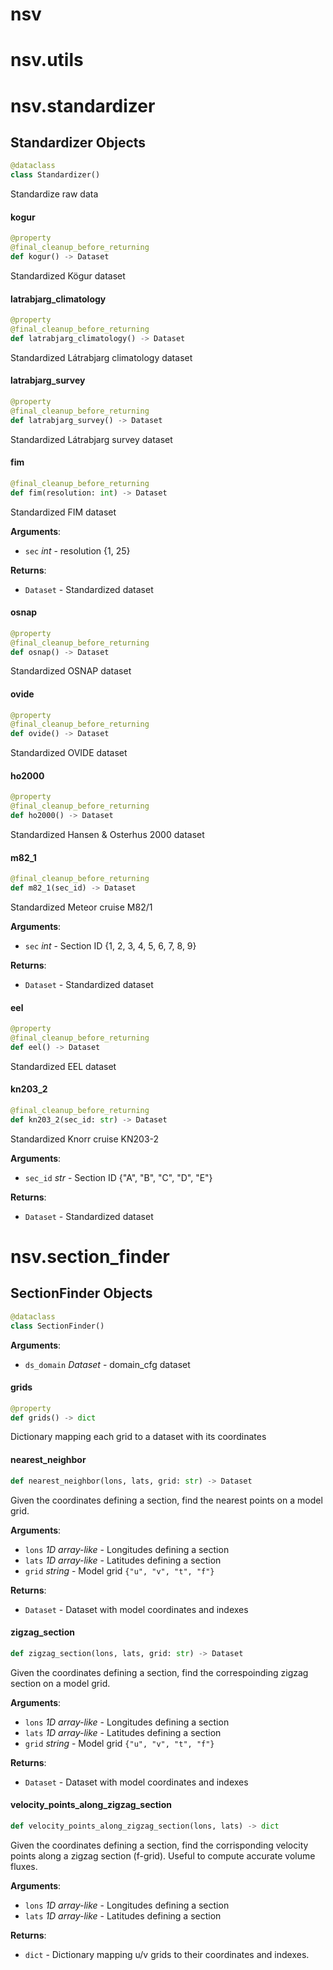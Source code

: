 <a id="nsv"></a>

# nsv

<a id="nsv.utils"></a>

# nsv.utils

<a id="nsv.standardizer"></a>

# nsv.standardizer

<a id="nsv.standardizer.Standardizer"></a>

## Standardizer Objects

```python
@dataclass
class Standardizer()
```

Standardize raw data

<a id="nsv.standardizer.Standardizer.kogur"></a>

#### kogur

```python
@property
@final_cleanup_before_returning
def kogur() -> Dataset
```

Standardized Kögur dataset

<a id="nsv.standardizer.Standardizer.latrabjarg_climatology"></a>

#### latrabjarg\_climatology

```python
@property
@final_cleanup_before_returning
def latrabjarg_climatology() -> Dataset
```

Standardized Látrabjarg climatology dataset

<a id="nsv.standardizer.Standardizer.latrabjarg_survey"></a>

#### latrabjarg\_survey

```python
@property
@final_cleanup_before_returning
def latrabjarg_survey() -> Dataset
```

Standardized Látrabjarg survey dataset

<a id="nsv.standardizer.Standardizer.fim"></a>

#### fim

```python
@final_cleanup_before_returning
def fim(resolution: int) -> Dataset
```

Standardized FIM dataset

**Arguments**:

- `sec` _int_ - resolution {1, 25}
  

**Returns**:

- `Dataset` - Standardized dataset

<a id="nsv.standardizer.Standardizer.osnap"></a>

#### osnap

```python
@property
@final_cleanup_before_returning
def osnap() -> Dataset
```

Standardized OSNAP dataset

<a id="nsv.standardizer.Standardizer.ovide"></a>

#### ovide

```python
@property
@final_cleanup_before_returning
def ovide() -> Dataset
```

Standardized OVIDE dataset

<a id="nsv.standardizer.Standardizer.ho2000"></a>

#### ho2000

```python
@property
@final_cleanup_before_returning
def ho2000() -> Dataset
```

Standardized Hansen & Osterhus 2000 dataset

<a id="nsv.standardizer.Standardizer.m82_1"></a>

#### m82\_1

```python
@final_cleanup_before_returning
def m82_1(sec_id) -> Dataset
```

Standardized Meteor cruise M82/1

**Arguments**:

- `sec` _int_ - Section ID {1, 2, 3, 4, 5, 6, 7, 8, 9}
  

**Returns**:

- `Dataset` - Standardized dataset

<a id="nsv.standardizer.Standardizer.eel"></a>

#### eel

```python
@property
@final_cleanup_before_returning
def eel() -> Dataset
```

Standardized EEL dataset

<a id="nsv.standardizer.Standardizer.kn203_2"></a>

#### kn203\_2

```python
@final_cleanup_before_returning
def kn203_2(sec_id: str) -> Dataset
```

Standardized Knorr cruise KN203-2

**Arguments**:

- `sec_id` _str_ - Section ID {"A", "B", "C", "D", "E"}
  

**Returns**:

- `Dataset` - Standardized dataset

<a id="nsv.section_finder"></a>

# nsv.section\_finder

<a id="nsv.section_finder.SectionFinder"></a>

## SectionFinder Objects

```python
@dataclass
class SectionFinder()
```

**Arguments**:

- `ds_domain` _Dataset_ - domain_cfg dataset

<a id="nsv.section_finder.SectionFinder.grids"></a>

#### grids

```python
@property
def grids() -> dict
```

Dictionary mapping each grid to a dataset with its coordinates

<a id="nsv.section_finder.SectionFinder.nearest_neighbor"></a>

#### nearest\_neighbor

```python
def nearest_neighbor(lons, lats, grid: str) -> Dataset
```

Given the coordinates defining a section, find the nearest points
on a model grid.

**Arguments**:

- `lons` _1D array-like_ - Longitudes defining a section
- `lats` _1D array-like_ - Latitudes defining a section
- `grid` _string_ - Model grid `{"u", "v", "t", "f"}`
  

**Returns**:

- `Dataset` - Dataset with model coordinates and indexes

<a id="nsv.section_finder.SectionFinder.zigzag_section"></a>

#### zigzag\_section

```python
def zigzag_section(lons, lats, grid: str) -> Dataset
```

Given the coordinates defining a section, find the correspoinding zigzag section
on a model grid.

**Arguments**:

- `lons` _1D array-like_ - Longitudes defining a section
- `lats` _1D array-like_ - Latitudes defining a section
- `grid` _string_ - Model grid `{"u", "v", "t", "f"}`
  

**Returns**:

- `Dataset` - Dataset with model coordinates and indexes

<a id="nsv.section_finder.SectionFinder.velocity_points_along_zigzag_section"></a>

#### velocity\_points\_along\_zigzag\_section

```python
def velocity_points_along_zigzag_section(lons, lats) -> dict
```

Given the coordinates defining a section, find the corrisponding velocity points
along a zigzag section (f-grid). Useful to compute accurate volume fluxes.

**Arguments**:

- `lons` _1D array-like_ - Longitudes defining a section
- `lats` _1D array-like_ - Latitudes defining a section
  

**Returns**:

- `dict` - Dictionary mapping u/v grids to their coordinates and indexes.

